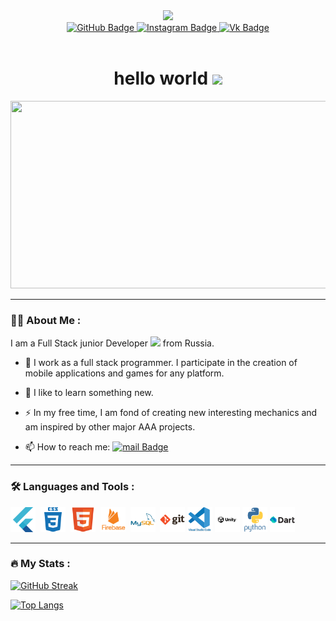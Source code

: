 <div id="header" align="center">
  <img src="https://media.giphy.com/media/M9gbBd9nbDrOTu1Mqx/giphy.gif" width="100"/>
  <div id="badges">
  <a href="https://github.com/Gwf0">
    <img src="https://img.shields.io/badge/GitHub-black?style=for-the-badge&logo=GitHub&logoColor=white" alt="GitHub Badge"/>
  </a>
  <a href="https://instagram.com/_krw_vladimir_?igshid=YmMyMTA2M2Y=">
    <img src="https://img.shields.io/badge/Instagram-red?style=for-the-badge&logo=instagram&logoColor=white" alt="Instagram Badge"/>
  </a>
  <a href="https://vk.com/krw_vladimir">
    <img src="https://img.shields.io/badge/Вkонтакте-blue?style=for-the-badge&logo=vk&logoColor=white" alt="Vk Badge"/>
  </a>
  
</div>
<img src="https://komarev.com/ghpvc/?username=Gwf0&style=flat-square&color=blue" alt=""/>
<h1>
  hello world
  <img src="https://media.giphy.com/media/hvRJCLFzcasrR4ia7z/giphy.gif" width="30px"/>
</h1>
</div>



<div align="center">
  <img src="https://media.giphy.com/media/dWesBcTLavkZuG35MI/giphy.gif" width="600" height="300"/>
</div>

---

### :woman_technologist: About Me :

 I am a Full Stack junior Developer <img src="https://media.giphy.com/media/WUlplcMpOCEmTGBtBW/giphy.gif" width="30"> from Russia.
  
 - :telescope: I work as a full stack programmer. I participate in the creation of mobile applications and games for any platform.

- :seedling: I like to learn something new.

- :zap: In my free time, I am fond of creating new interesting mechanics and am inspired by other major AAA projects.

- :mailbox: How to reach me: [![mail Badge](https://img.shields.io/badge/-mail-blue?style=flat&logo=mail&logoColor=white)](lins_studio@mail.ru)

---

### :hammer_and_wrench: Languages and Tools :
<div>
  <img src="https://github.com/devicons/devicon/blob/master/icons/flutter/flutter-original.svg" title="Flutter" alt="Flutter" width="40" height="40"/>&nbsp;
  <img src="https://github.com/devicons/devicon/blob/master/icons/css3/css3-plain-wordmark.svg"  title="CSS3" alt="CSS" width="40" height="40"/>&nbsp;
  <img src="https://github.com/devicons/devicon/blob/master/icons/html5/html5-original.svg" title="HTML5" alt="HTML" width="40" height="40"/>&nbsp;
  <img src="https://github.com/devicons/devicon/blob/master/icons/firebase/firebase-plain-wordmark.svg" title="Firebase" alt="Firebase" width="40" height="40"/>&nbsp;
  <img src="https://github.com/devicons/devicon/blob/master/icons/mysql/mysql-original-wordmark.svg" title="MySQL"  alt="MySQL" width="40" height="40"/>&nbsp;
  <img src="https://github.com/devicons/devicon/blob/master/icons/git/git-original-wordmark.svg" title="Git" **alt="Git" width="40" height="40"/>
  <img src="https://github.com/devicons/devicon/blob/master/icons/vscode/vscode-original-wordmark.svg" title="vscode" **alt="vscode" width="40" height="40"/>
  <img src="https://github.com/devicons/devicon/blob/master/icons/unity/unity-original-wordmark.svg" title="unity" **alt="unity" width="40" height="40"/>
  <img src="https://github.com/devicons/devicon/blob/master/icons/python/python-original-wordmark.svg" title="python" **alt="python" width="40" height="40"/>
  <img src="https://github.com/devicons/devicon/blob/master/icons/dart/dart-original-wordmark.svg" title="dart" **alt="dart" width="40" height="40"/>
</div>

---

### :fire: My Stats :
[![GitHub Streak](http://github-readme-streak-stats.herokuapp.com?user=Gwf0&theme=dark&background=000000)](https://git.io/streak-stats)

[![Top Langs](https://github-readme-stats.vercel.app/api/top-langs/?username=Gwf0&layout=compact&theme=vision-friendly-dark)](https://github.com/anuraghazra/github-readme-stats)



